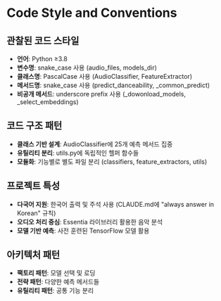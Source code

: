 # Code Style and Conventions

## 관찰된 코드 스타일
- **언어**: Python ≥3.8
- **변수명**: snake_case 사용 (audio_files, models_dir)
- **클래스명**: PascalCase 사용 (AudioClassifier, FeatureExtractor)
- **메서드명**: snake_case 사용 (predict_danceability, _common_predict)
- **비공개 메서드**: underscore prefix 사용 (_dowonload_models, _select_embeddings)

## 코드 구조 패턴
- **클래스 기반 설계**: AudioClassifier에 25개 예측 메서드 집중
- **유틸리티 분리**: utils.py에 독립적인 헬퍼 함수들
- **모듈화**: 기능별로 별도 파일 분리 (classifiers, feature_extractors, utils)

## 프로젝트 특성
- **다국어 지원**: 한국어 출력 및 주석 사용 (CLAUDE.md에 "always answer in Korean" 규칙)
- **오디오 처리 중심**: Essentia 라이브러리 활용한 음악 분석
- **모델 기반 예측**: 사전 훈련된 TensorFlow 모델 활용

## 아키텍처 패턴
- **팩토리 패턴**: 모델 선택 및 로딩
- **전략 패턴**: 다양한 예측 메서드들
- **유틸리티 패턴**: 공통 기능 분리